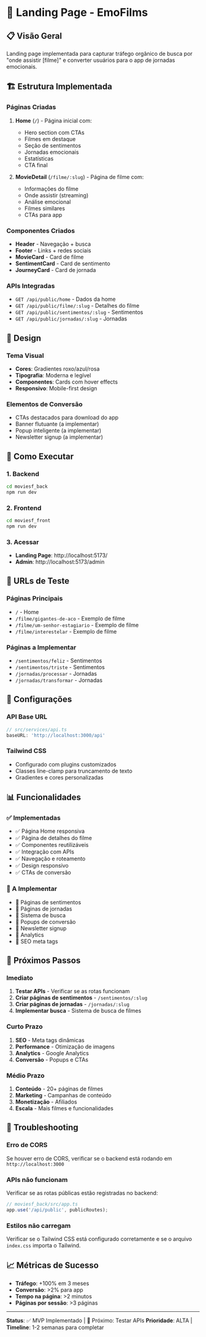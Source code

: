 # 🚀 Landing Page - EmoFilms

## 📋 Visão Geral

Landing page implementada para capturar tráfego orgânico de busca por "onde assistir [filme]" e converter usuários para o app de jornadas emocionais.

## 🏗️ Estrutura Implementada

### **Páginas Criadas**

1. **Home** (`/`) - Página inicial com:
   - Hero section com CTAs
   - Filmes em destaque
   - Seção de sentimentos
   - Jornadas emocionais
   - Estatísticas
   - CTA final

2. **MovieDetail** (`/filme/:slug`) - Página de filme com:
   - Informações do filme
   - Onde assistir (streaming)
   - Análise emocional
   - Filmes similares
   - CTAs para app

### **Componentes Criados**

- **Header** - Navegação + busca
- **Footer** - Links + redes sociais
- **MovieCard** - Card de filme
- **SentimentCard** - Card de sentimento
- **JourneyCard** - Card de jornada

### **APIs Integradas**

- `GET /api/public/home` - Dados da home
- `GET /api/public/filme/:slug` - Detalhes do filme
- `GET /api/public/sentimentos/:slug` - Sentimentos
- `GET /api/public/jornadas/:slug` - Jornadas

## 🎨 Design

### **Tema Visual**
- **Cores**: Gradientes roxo/azul/rosa
- **Tipografia**: Moderna e legível
- **Componentes**: Cards com hover effects
- **Responsivo**: Mobile-first design

### **Elementos de Conversão**
- CTAs destacados para download do app
- Banner flutuante (a implementar)
- Popup inteligente (a implementar)
- Newsletter signup (a implementar)

## 🚀 Como Executar

### **1. Backend**
```bash
cd moviesf_back
npm run dev
```

### **2. Frontend**
```bash
cd moviesf_front
npm run dev
```

### **3. Acessar**
- **Landing Page**: http://localhost:5173/
- **Admin**: http://localhost:5173/admin

## 📱 URLs de Teste

### **Páginas Principais**
- `/` - Home
- `/filme/gigantes-de-aco` - Exemplo de filme
- `/filme/um-senhor-estagiario` - Exemplo de filme
- `/filme/interestelar` - Exemplo de filme

### **Páginas a Implementar**
- `/sentimentos/feliz` - Sentimentos
- `/sentimentos/triste` - Sentimentos
- `/jornadas/processar` - Jornadas
- `/jornadas/transformar` - Jornadas

## 🔧 Configurações

### **API Base URL**
```typescript
// src/services/api.ts
baseURL: 'http://localhost:3000/api'
```

### **Tailwind CSS**
- Configurado com plugins customizados
- Classes line-clamp para truncamento de texto
- Gradientes e cores personalizadas

## 📊 Funcionalidades

### **✅ Implementadas**
- ✅ Página Home responsiva
- ✅ Página de detalhes do filme
- ✅ Componentes reutilizáveis
- ✅ Integração com APIs
- ✅ Navegação e roteamento
- ✅ Design responsivo
- ✅ CTAs de conversão

### **🚧 A Implementar**
- 🚧 Páginas de sentimentos
- 🚧 Páginas de jornadas
- 🚧 Sistema de busca
- 🚧 Popups de conversão
- 🚧 Newsletter signup
- 🚧 Analytics
- 🚧 SEO meta tags

## 🎯 Próximos Passos

### **Imediato**
1. **Testar APIs** - Verificar se as rotas funcionam
2. **Criar páginas de sentimentos** - `/sentimentos/:slug`
3. **Criar páginas de jornadas** - `/jornadas/:slug`
4. **Implementar busca** - Sistema de busca de filmes

### **Curto Prazo**
1. **SEO** - Meta tags dinâmicas
2. **Performance** - Otimização de imagens
3. **Analytics** - Google Analytics
4. **Conversão** - Popups e CTAs

### **Médio Prazo**
1. **Conteúdo** - 20+ páginas de filmes
2. **Marketing** - Campanhas de conteúdo
3. **Monetização** - Afiliados
4. **Escala** - Mais filmes e funcionalidades

## 🐛 Troubleshooting

### **Erro de CORS**
Se houver erro de CORS, verificar se o backend está rodando em `http://localhost:3000`

### **APIs não funcionam**
Verificar se as rotas públicas estão registradas no backend:
```typescript
// moviesf_back/src/app.ts
app.use('/api/public', publicRoutes);
```

### **Estilos não carregam**
Verificar se o Tailwind CSS está configurado corretamente e se o arquivo `index.css` importa o Tailwind.

## 📈 Métricas de Sucesso

- **Tráfego**: +100% em 3 meses
- **Conversão**: >2% para app
- **Tempo na página**: >2 minutos
- **Páginas por sessão**: >3 páginas

---

**Status**: ✅ MVP Implementado | 🚧 Próximo: Testar APIs
**Prioridade**: ALTA | **Timeline**: 1-2 semanas para completar
